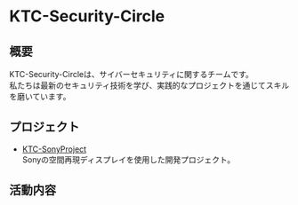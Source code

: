 # KTC-Security-Circle

## 概要
KTC-Security-Circleは、サイバーセキュリティに関するチームです。  
私たちは最新のセキュリティ技術を学び、実践的なプロジェクトを通じてスキルを磨いています。

## プロジェクト
- [KTC-SonyProject](https://github.com/KTC-SonyProject)  
  Sonyの空間再現ディスプレイを使用した開発プロジェクト。

## 活動内容

